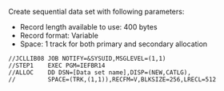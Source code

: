 Create sequential data set with following parameters:
- Record length available to use: 400 bytes
- Record format: Variable
- Space: 1 track for both primary and secondary allocation

```
//JCLLIB08 JOB NOTIFY=&SYSUID,MSGLEVEL=(1,1)                
//STEP1    EXEC PGM=IEFBR14                                 
//ALLOC    DD DSN=[Data set name],DISP=(NEW,CATLG),         
//         SPACE=(TRK,(1,1)),RECFM=V,BLKSIZE=256,LRECL=512  
```
